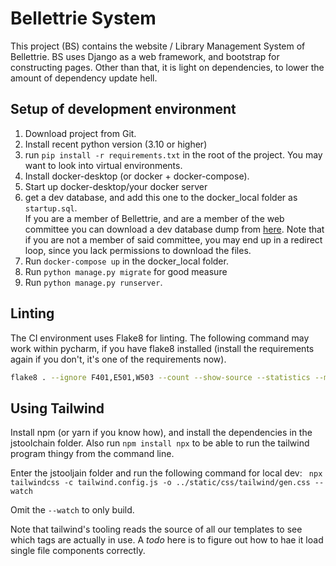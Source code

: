 # Bellettrie System

This project (BS) contains the website / Library Management System of Bellettrie. BS uses Django as a web framework, and bootstrap for constructing pages. Other than that, it is light on dependencies, to lower the amount of dependency update hell.

## Setup of development environment
1. Download project from Git.
2. Install recent python version (3.10 or higher)
3. run `pip install -r requirements.txt` in the root of the project. You may want to look into virtual environments.
4. Install docker-desktop (or docker + docker-compose).
5. Start up docker-desktop/your docker server
6. get a dev database, and add this one to the docker_local folder as `startup.sql`. <br> 
If you are a member of Bellettrie, and are a member of the web committee you can download a dev database dump from [here](https://bellettrie.utwente.nl/dev/). Note that if you are not a member of said committee, you may end up in a redirect loop, since you lack permissions to download the files.
7. Run `docker-compose up` in the docker_local folder. 
8. Run `python manage.py migrate` for good measure
9. Run `python manage.py runserver`.

## Linting
The CI environment uses Flake8 for linting. The following command may work within pycharm, if you have flake8 installed (install the requirements again if you don't, it's one of the requirements now).
```bash
flake8 . --ignore F401,E501,W503 --count --show-source --statistics --max-line-length=127 --exclude venv,jstoolchain/node_modules
```


## Using Tailwind
Install npm (or yarn if you know how), and install the dependencies in the jstoolchain folder. 
Also run `npm install npx` to be able to run the tailwind program thingy from the command line.


Enter the jstooljain folder and run the following command for local dev:
` npx tailwindcss -c tailwind.config.js -o ../static/css/tailwind/gen.css --watch`

Omit the `--watch` to only build. 


Note that tailwind's tooling reads the source of all our templates to see which tags are actually in use. 
A *todo* here is to figure out how to hae it load single file components correctly.